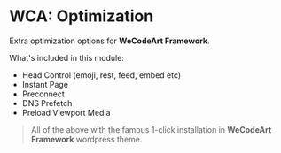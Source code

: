 # WCA: Optimization

Extra optimization options for **WeCodeArt Framework**.


What's included in this module:

- Head Control (emoji, rest, feed, embed etc)
- Instant Page
- Preconnect
- DNS Prefetch
- Preload Viewport Media

> All of the above with the famous 1-click installation in **WeCodeArt Framework** wordpress theme.